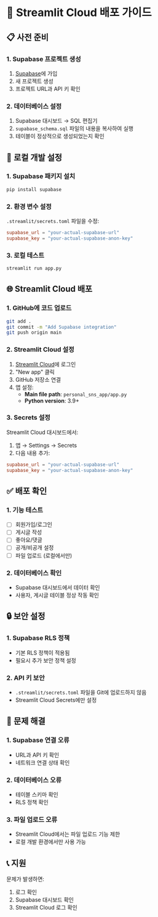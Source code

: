 # 🚀 Streamlit Cloud 배포 가이드

## 📋 사전 준비

### 1. Supabase 프로젝트 생성
1. [Supabase](https://supabase.com)에 가입
2. 새 프로젝트 생성
3. 프로젝트 URL과 API 키 확인

### 2. 데이터베이스 설정
1. Supabase 대시보드 → SQL 편집기
2. `supabase_schema.sql` 파일의 내용을 복사하여 실행
3. 테이블이 정상적으로 생성되었는지 확인

## 🔧 로컬 개발 설정

### 1. Supabase 패키지 설치
```bash
pip install supabase
```

### 2. 환경 변수 설정
`.streamlit/secrets.toml` 파일을 수정:
```toml
supabase_url = "your-actual-supabase-url"
supabase_key = "your-actual-supabase-anon-key"
```

### 3. 로컬 테스트
```bash
streamlit run app.py
```

## 🌐 Streamlit Cloud 배포

### 1. GitHub에 코드 업로드
```bash
git add .
git commit -m "Add Supabase integration"
git push origin main
```

### 2. Streamlit Cloud 설정
1. [Streamlit Cloud](https://share.streamlit.io)에 로그인
2. "New app" 클릭
3. GitHub 저장소 연결
4. 앱 설정:
   - **Main file path**: `personal_sns_app/app.py`
   - **Python version**: 3.9+

### 3. Secrets 설정
Streamlit Cloud 대시보드에서:
1. 앱 → Settings → Secrets
2. 다음 내용 추가:
```toml
supabase_url = "your-actual-supabase-url"
supabase_key = "your-actual-supabase-anon-key"
```

## ✅ 배포 확인

### 1. 기능 테스트
- [ ] 회원가입/로그인
- [ ] 게시글 작성
- [ ] 좋아요/댓글
- [ ] 공개/비공개 설정
- [ ] 파일 업로드 (로컬에서만)

### 2. 데이터베이스 확인
- Supabase 대시보드에서 데이터 확인
- 사용자, 게시글 테이블 정상 작동 확인

## 🔒 보안 설정

### 1. Supabase RLS 정책
- 기본 RLS 정책이 적용됨
- 필요시 추가 보안 정책 설정

### 2. API 키 보안
- `.streamlit/secrets.toml` 파일을 Git에 업로드하지 않음
- Streamlit Cloud Secrets에만 설정

## 🐛 문제 해결

### 1. Supabase 연결 오류
- URL과 API 키 확인
- 네트워크 연결 상태 확인

### 2. 데이터베이스 오류
- 테이블 스키마 확인
- RLS 정책 확인

### 3. 파일 업로드 오류
- Streamlit Cloud에서는 파일 업로드 기능 제한
- 로컬 개발 환경에서만 사용 가능

## 📞 지원

문제가 발생하면:
1. 로그 확인
2. Supabase 대시보드 확인
3. Streamlit Cloud 로그 확인 